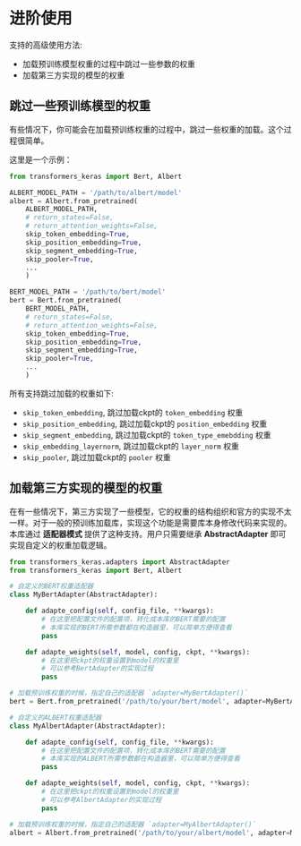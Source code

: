 # 进阶使用

支持的高级使用方法:

* 加载预训练模型权重的过程中跳过一些参数的权重
* 加载第三方实现的模型的权重

## 跳过一些预训练模型的权重

有些情况下，你可能会在加载预训练权重的过程中，跳过一些权重的加载。这个过程很简单。

这里是一个示例：

```python
from transformers_keras import Bert, Albert

ALBERT_MODEL_PATH = '/path/to/albert/model'
albert = Albert.from_pretrained(
    ALBERT_MODEL_PATH,
    # return_states=False,
    # return_attention_weights=False,
    skip_token_embedding=True,
    skip_position_embedding=True,
    skip_segment_embedding=True,
    skip_pooler=True,
    ...
    )

BERT_MODEL_PATH = '/path/to/bert/model'
bert = Bert.from_pretrained(
    BERT_MODEL_PATH,
    # return_states=False,
    # return_attention_weights=False,
    skip_token_embedding=True,
    skip_position_embedding=True,
    skip_segment_embedding=True,
    skip_pooler=True,
    ...
    )
```

所有支持跳过加载的权重如下:

* `skip_token_embedding`, 跳过加载ckpt的 `token_embedding` 权重
* `skip_position_embedding`, 跳过加载ckpt的 `position_embedding` 权重
* `skip_segment_embedding`, 跳过加载ckpt的 `token_type_emebdding` 权重
* `skip_embedding_layernorm`, 跳过加载ckpt的 `layer_norm` 权重
* `skip_pooler`, 跳过加载ckpt的 `pooler` 权重



## 加载第三方实现的模型的权重

在有一些情况下，第三方实现了一些模型，它的权重的结构组织和官方的实现不太一样。对于一般的预训练加载库，实现这个功能是需要库本身修改代码来实现的。本库通过 **适配器模式** 提供了这种支持。用户只需要继承 **AbstractAdapter** 即可实现自定义的权重加载逻辑。

```python
from transformers_keras.adapters import AbstractAdapter
from transformers_keras import Bert, Albert

# 自定义的BERT权重适配器
class MyBertAdapter(AbstractAdapter):

    def adapte_config(self, config_file, **kwargs):
        # 在这里把配置文件的配置项，转化成本库的BERT需要的配置
        # 本库实现的BERT所需参数都在构造器里，可以简单方便得查看
        pass

    def adapte_weights(self, model, config, ckpt, **kwargs):
        # 在这里把ckpt的权重设置到model的权重里
        # 可以参考BertAdapter的实现过程
        pass

# 加载预训练权重的时候，指定自己的适配器 `adapter=MyBertAdapter()`
bert = Bert.from_pretrained('/path/to/your/bert/model', adapter=MyBertAdapter())

# 自定义的ALBERT权重适配器
class MyAlbertAdapter(AbstractAdapter):

    def adapte_config(self, config_file, **kwargs):
        # 在这里把配置文件的配置项，转化成本库的BERT需要的配置
        # 本库实现的ALBERT所需参数都在构造器里，可以简单方便得查看
        pass

    def adapte_weights(self, model, config, ckpt, **kwargs):
        # 在这里把ckpt的权重设置到model的权重里
        # 可以参考AlbertAdapter的实现过程
        pass

# 加载预训练权重的时候，指定自己的适配器 `adapter=MyAlbertAdapter()`
albert = Albert.from_pretrained('/path/to/your/albert/model', adapter=MyAlbertAdapter())
```
